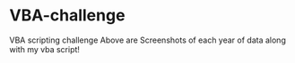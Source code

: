 # VBA-challenge
VBA scripting challenge
Above are Screenshots of each year of data along with my vba script!
